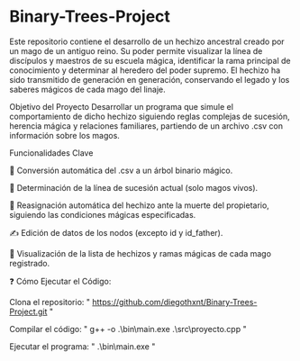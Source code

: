 # Binary-Trees-Project

Este repositorio contiene el desarrollo de un hechizo ancestral creado por un mago de un antiguo reino. Su poder permite visualizar la línea de discípulos y maestros de su escuela mágica, identificar la rama principal de conocimiento y determinar al heredero del poder supremo.
El hechizo ha sido transmitido de generación en generación, conservando el legado y los saberes mágicos de cada mago del linaje.

Objetivo del Proyecto
Desarrollar un programa que simule el comportamiento de dicho hechizo siguiendo reglas complejas de sucesión, herencia mágica y relaciones familiares, partiendo de un archivo .csv con información sobre los magos.

Funcionalidades Clave

🌳 Conversión automática del .csv a un árbol binario mágico.

👑 Determinación de la línea de sucesión actual (solo magos vivos).

🔄 Reasignación automática del hechizo ante la muerte del propietario, siguiendo las condiciones mágicas especificadas.

✍️ Edición de datos de los nodos (excepto id y id_father).

📜 Visualización de la lista de hechizos y ramas mágicas de cada mago registrado.

❓ Cómo Ejecutar el Código:

Clona el repositorio: " https://github.com/diegothxnt/Binary-Trees-Project.git "

Compilar el código: " g++ -o .\bin\main.exe .\src\proyecto.cpp "

Ejecutar el programa: " .\bin\main.exe "
